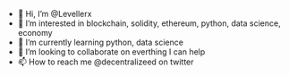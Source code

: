 - 👋 Hi, I’m @Levellerx
- 👀 I’m interested in blockchain, solidity, ethereum, python, data science, economy
- 🌱 I’m currently learning python, data science
- 💞️ I’m looking to collaborate on everthing I can help
- 📫 How to reach me @decentralizeed on twitter

<!---
Levellerx/Levellerx is a ✨ special ✨ repository because its `README.md` (this file) appears on your GitHub profile.
You can click the Preview link to take a look at your changes.
--->
